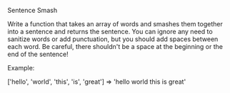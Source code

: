 Sentence Smash

Write a function that takes an array of words and smashes them together into a sentence and returns the sentence. You can ignore any need to sanitize words or add punctuation, but you should add spaces between each word. Be careful, there shouldn't be a space at the beginning or the end of the sentence!

Example:

['hello', 'world', 'this', 'is', 'great']  =>  'hello world this is great'